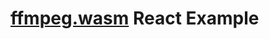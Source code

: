 # [ffmpeg.wasm](https://github.com/ffmpegwasm/ffmpeg.wasm, "github ffmpegwasm link") React Example

